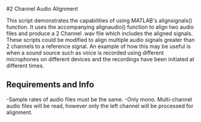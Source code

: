 #2 Channel Audio Alignment

This script demonstrates the capabilities of using MATLAB's alignsignals() function. It uses the accompanying alignaudio() function to align two audio files and produce a 2 Channel .wav file which includes the aligned signals. These scripts could be modified to align multiple audio signals greater than 2 channels to a reference signal. An example of how this may be useful is when a sound source such as voice is recorded using different microphones on different devices and the recordings have been initiated at different times.

## Requirements and Info
-Sample rates of audio files must be the same.
-Only mono. Multi-channel audio files will be read, however only the left channel will be processed for alignment.
